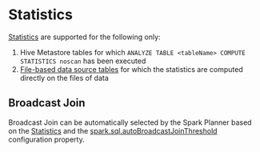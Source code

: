 # Statistics

[Statistics](../cost-based-optimization/Statistics.md) are supported for the following only:

1. Hive Metastore tables for which `ANALYZE TABLE <tableName> COMPUTE STATISTICS noscan` has been executed
1. [File-based data source tables](../datasources/FileFormat.md) for which the statistics are computed directly on the files of data

## Broadcast Join

Broadcast Join can be automatically selected by the Spark Planner based on the [Statistics](../cost-based-optimization/Statistics.md) and the [spark.sql.autoBroadcastJoinThreshold](../configuration-properties.md#spark.sql.autoBroadcastJoinThreshold) configuration property.


